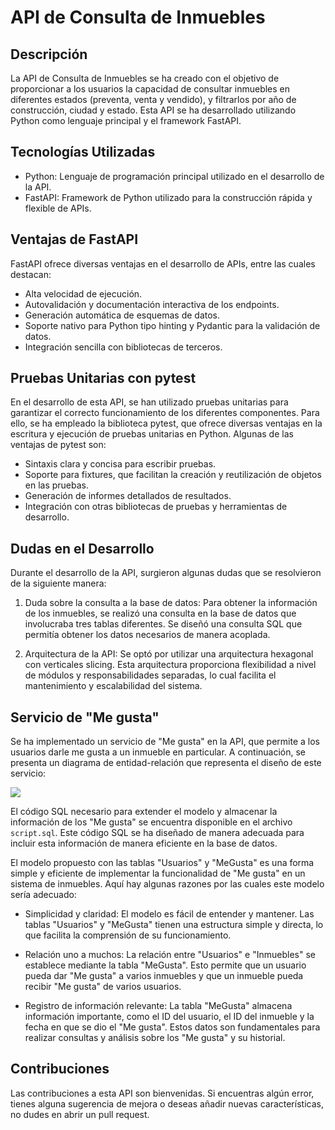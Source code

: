 # API de Consulta de Inmuebles

## Descripción

La API de Consulta de Inmuebles se ha creado con el objetivo de proporcionar a los usuarios la capacidad de consultar inmuebles en diferentes estados (preventa, venta y vendido), y filtrarlos por año de construcción, ciudad y estado. Esta API se ha desarrollado utilizando Python como lenguaje principal y el framework FastAPI.

## Tecnologías Utilizadas

- Python: Lenguaje de programación principal utilizado en el desarrollo de la API.
- FastAPI: Framework de Python utilizado para la construcción rápida y flexible de APIs.

## Ventajas de FastAPI

FastAPI ofrece diversas ventajas en el desarrollo de APIs, entre las cuales destacan:

- Alta velocidad de ejecución.
- Autovalidación y documentación interactiva de los endpoints.
- Generación automática de esquemas de datos.
- Soporte nativo para Python tipo  hinting y Pydantic para la validación de datos.
- Integración sencilla con bibliotecas de terceros.

## Pruebas Unitarias con pytest

En el desarrollo de esta API, se han utilizado pruebas unitarias para garantizar el correcto funcionamiento de los diferentes componentes. Para ello, se ha empleado la biblioteca pytest, que ofrece diversas ventajas en la escritura y ejecución de pruebas unitarias en Python. Algunas de las ventajas de pytest son:

- Sintaxis clara y concisa para escribir pruebas.
- Soporte para fixtures, que facilitan la creación y reutilización de objetos en las pruebas.
- Generación de informes detallados de resultados.
- Integración con otras bibliotecas de pruebas y herramientas de desarrollo.

## Dudas en el Desarrollo

Durante el desarrollo de la API, surgieron algunas dudas que se resolvieron de la siguiente manera:

1. Duda sobre la consulta a la base de datos: Para obtener la información de los inmuebles, se realizó una consulta en la base de datos que involucraba tres tablas diferentes. Se diseñó una consulta SQL que permitía obtener los datos necesarios de manera acoplada.

2. Arquitectura de la API: Se optó por utilizar una arquitectura hexagonal con verticales slicing. Esta arquitectura proporciona flexibilidad a nivel de módulos y responsabilidades separadas, lo cual facilita el mantenimiento y escalabilidad del sistema.

## Servicio de "Me gusta"

Se ha implementado un servicio de "Me gusta" en la API, que permite a los usuarios darle me gusta a un inmueble en particular. A continuación, se presenta un diagrama de entidad-relación que representa el diseño de este servicio:

[![](https://mermaid.ink/img/pako:eNqFUcFqwzAM_RWjc_sDuY3Fh7CtMc56CxQRa53ZYgfZYYS0_754CSxd2KaDQU_PT0_SCI03BBkQ5xbPjG3txBTHSupKXC77vR-F0qWS-rmQlchEDeVBnkp9eiq1rGGmrxjjjKSwLooi_85DZOvO4s4YphA2-L2Nw-1nxbahDS-n0LDtovVurl3Xnv_vf8B2K6owhA_P5kZxNdayisfi4fctzMU_DKT8GIh_Yop9RxyHNW4wksinZ3EEO2iJW7RmutZXjxriK02jQLJjkN-Sj8TDPvpqcA1kkXvaQd8lseW-kL3ge6DrJwSKkwY?type=png)](https://mermaid.live/edit#pako:eNqFUcFqwzAM_RWjc_sDuY3Fh7CtMc56CxQRa53ZYgfZYYS0_754CSxd2KaDQU_PT0_SCI03BBkQ5xbPjG3txBTHSupKXC77vR-F0qWS-rmQlchEDeVBnkp9eiq1rGGmrxjjjKSwLooi_85DZOvO4s4YphA2-L2Nw-1nxbahDS-n0LDtovVurl3Xnv_vf8B2K6owhA_P5kZxNdayisfi4fctzMU_DKT8GIh_Yop9RxyHNW4wksinZ3EEO2iJW7RmutZXjxriK02jQLJjkN-Sj8TDPvpqcA1kkXvaQd8lseW-kL3ge6DrJwSKkwY)

El código SQL necesario para extender el modelo y almacenar la información de los "Me gusta" se encuentra disponible en el archivo `script.sql`. Este código SQL se ha diseñado de manera adecuada para incluir esta información de manera eficiente en la base de datos.

El modelo propuesto con las tablas "Usuarios" y "MeGusta" es una forma simple y eficiente de implementar la funcionalidad de "Me gusta" en un sistema de inmuebles. Aquí hay algunas razones por las cuales este modelo sería adecuado:

* Simplicidad y claridad: El modelo es fácil de entender y mantener. Las tablas "Usuarios" y "MeGusta" tienen una estructura simple y directa, lo que facilita la comprensión de su funcionamiento.

* Relación uno a muchos: La relación entre "Usuarios" e "Inmuebles" se establece mediante la tabla "MeGusta". Esto permite que un usuario pueda dar "Me gusta" a varios inmuebles y que un inmueble pueda recibir "Me gusta" de varios usuarios.

* Registro de información relevante: La tabla "MeGusta" almacena información importante, como el ID del usuario, el ID del inmueble y la fecha en que se dio el "Me gusta". Estos datos son fundamentales para realizar consultas y análisis sobre los "Me gusta" y su historial.

## Contribuciones

Las contribuciones a esta API son bienvenidas. Si encuentras algún error, tienes alguna sugerencia de mejora o deseas añadir nuevas características, no dudes en abrir un pull request.

